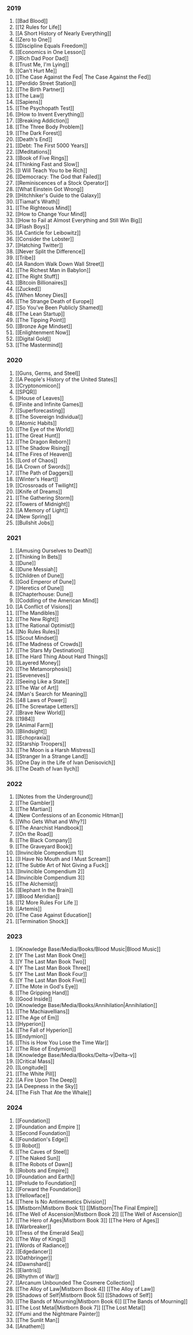 
### 2019
1. [[Bad Blood]] 
2. [[12 Rules for Life]]
3. [[A Short History of Nearly Everything]] 
4. [[Zero to One]]
5. [[Discipline Equals Freedom]]
6. [[Economics in One Lesson]]
7. [[Rich Dad Poor Dad]] 
8. [[Trust Me, I'm Lying]]
9. [[Can't Hurt Me]]
10. [[The Case Against the Fed| The Case Against the Fed]]
11. [[Perdido Street Station]] 
12. [[The Birth Partner]]
13. [[The Law]]
14. [[Sapiens]]
15. [[The Psychopath Test]]
16. [[How to Invent Everything]]
17. [[Breaking Addiction]]
18. [[The Three Body Problem]]
19. [[The Dark Forest]]
20. [[Death's End]]
21. [[Debt: The First 5000 Years]]
22. [[Meditations]]
23. [[Book of Five Rings]]
24. [[Thinking Fast and Slow]]
25. [[I Will Teach You to be Rich]]
26. [[Democracy: The God that Failed]]
27. [[Reminiscences of a Stock Operator]]
28. [[What Einstein Got Wrong]]
29. [[Hitchhiker's Guide to the Galaxy]]
30. [[Tiamat's Wrath]]
31. [[The Righteous Mind]]
32. [[How to Change Your Mind]]
33. [[How to Fail at Almost Everything and Still Win Big]]
34. [[Flash Boys]]
35. [[A Canticle for Leibowitz]]
36. [[Consider the Lobster]]
37. [[Hatching Twitter]]
38. [[Never Split the Difference]]
39. [[Tribe]]
40. [[A Random Walk Down Wall Street]]
41. [[The Richest Man in Babylon]]
42. [[The Right Stuff]]
43. [[Bitcoin Billionaires]]
44. [[Zucked]]
45. [[When Money Dies]]
46. [[The Strange Death of Europe]]
47. [[So You've Been Publicly Shamed]]
48. [[The Lean Startup]]
49. [[The Tipping Point]]
50. [[Bronze Age Mindset]]
51. [[Enlightenment Now]]
52. [[Digital Gold]]
53. [[The Mastermind]]

### 2020
1. [[Guns, Germs, and Steel]]
2. [[A People's History of the United States]]
3. [[Cryptonomicon]]
4. [[SPQR]]
5. [[House of Leaves]]
6. [[Finite and Infinite Games]]
7. [[Superforecasting]]
8. [[The Sovereign Individual]]
9. [[Atomic Habits]]
10. [[The Eye of the World]]
11. [[The Great Hunt]]
12. [[The Dragon Reborn]]
13. [[The Shadow Rising]]
14. [[The Fires of Heaven]]
15. [[Lord of Chaos]]
16. [[A Crown of Swords]]
17. [[The Path of Daggers]]
18. [[Winter's Heart]]
19. [[Crossroads of Twilight]]
20. [[Knife of Dreams]]
21. [[The Gathering Storm]]
22. [[Towers of Midnight]]
23. [[A Memory of Light]]
24. [[New Spring]]
25. [[Bullshit Jobs]]

### 2021
1. [[Amusing Ourselves to Death]]
2. [[Thinking In Bets]]
3. [[Dune]]
4. [[Dune Messiah]]
5. [[Children of Dune]]
6. [[God Emperor of Dune]]
7. [[Heretics of Dune]]
8. [[Chapterhouse: Dune]]
9. [[Coddling of the American Mind]]
10. [[A Conflict of Visions]]
11. [[The Mandibles]]
12. [[The New Right]]
13. [[The Rational Optimist]]
14. [[No Rules Rules]]
15. [[Scout Mindset]]
16. [[The Madness of Crowds]]
17. [[The Stars My Destination]]
18. [[The Hard Thing About Hard Things]]
19. [[Layered Money]]
20. [[The Metamorphosis]]
21. [[Seveneves]]
22. [[Seeing Like a State]]
23. [[The War of Art]]
24. [[Man's Search for Meaning]]
25. [[48 Laws of Power]]
26. [[The Screwtape Letters]]
27. [[Brave New World]]
28. [[1984]]
29. [[Animal Farm]]
30. [[Blindsight]]
31. [[Echopraxia]]
32. [[Starship Troopers]]
33. [[The Moon is a Harsh Mistress]]
34. [[Stranger In a Strange Land]]
35. [[One Day in the Life of Ivan Denisovich]]
36. [[The Death of Ivan Ilych]]

### 2022
1. [[Notes from the Underground]]
2. [[The Gambler]]
3. [[The Martian]]
4. [[New Confessions of an Economic Hitman]]
5. [[Who Gets What and Why?]]
6. [[The Anarchist Handbook]]
7. [[On the Road]]
8. [[The Black Company]]
9. [[The Graveyard Book]]
10. [[Invincible Compendium 1]]
11. [[I Have No Mouth and I Must Scream]]
12. [[The Subtle Art of Not Giving a Fuck]]
13. [[Invincible Compendium 2]]
14. [[Invincible Compendium 3]]
15. [[The Alchemist]]
16. [[Elephant In the Brain]]
17. [[Blood Meridian]]
18. [[12 More Rules For Life ]]
19. [[Artemis]]
20. [[The Case Against Education]]
21. [[Termination Shock]]

### 2023
1. [[Knowledge Base/Media/Books/Blood Music|Blood Music]]
2. [[Y The Last Man Book One]]
3. [[Y The Last Man Book Two]]
4. [[Y The Last Man Book Three]]
5. [[Y The Last Man Book Four]]
6. [[Y The Last Man Book Five]]
7. [[The Mote in God's Eye]] 
8. [[The Gripping Hand]] 
9. [[Good Inside]] 
10. [[Knowledge Base/Media/Books/Annihilation|Annihilation]]
11. [[The Machiavellians]]
12. [[The Age of Em]] 
13. [[Hyperion]] 
14. [[The Fall of Hyperion]]
15. [[Endymion]] 
16. [[This is How You Lose the Time War]]
17. [[The Rise of Endymion]]
18. [[Knowledge Base/Media/Books/Delta-v|Delta-v]]
19. [[Critical Mass]] 
20. [[Longitude]]
21. [[The White Pill]]
22. [[A Fire Upon The Deep]]
23. [[A Deepness in the Sky]]
24. [[The Fish That Ate the Whale]]

### 2024
1. [[Foundation]] 
2. [[Foundation and Empire ]] 
3. [[Second Foundation]]
4. [[Foundation's Edge]]
5. [[I Robot]]
6. [[The Caves of Steel]]
7. [[The Naked Sun]]
8. [[The Robots of Dawn]]
9. [[Robots and Empire]]
10. [[Foundation and Earth]]
11. [[Prelude to Foundation]]
12. [[Forward the Foundation]]
13. [[Yellowface]]
14. [[There Is No Antimemetics Division]]
15. [[Mistborn|Mistborn Book 1]] [[Mistborn|The Final Empire]]
16. [[The Well of Ascension|Mistborn Book 2]] [[The Well of Ascension]]
17. [[The Hero of Ages|Mistborn Book 3]] [[The Hero of Ages]]
18. [[Warbreaker]]
19. [[Tress of the Emerald Sea]]
20. [[The Way of Kings]]
21. [[Words of Radiance]]
22. [[Edgedancer]]
23. [[Oathbringer]]
24. [[Dawnshard]]
25. [[Elantris]]
26. [[Rhythm of War]]
27. [[Arcanum Unbounded The Cosmere Collection]]
28. [[The Alloy of Law|Mistborn Book 4]] [[The Alloy of Law]]
29. [[Shadows of Self|Mistborn Book 5]] [[Shadows of Self]]
30. [[The Bands of Mourning|Mistborn Book 6]] [[The Bands of Mourning]]
31. [[The Lost Metal|Mistborn Book 7]] [[The Lost Metal]]
32. [[Yumi and the Nightmare Painter]]
33. [[The Sunlit Man]] 
34. [[Anathem]]

